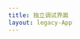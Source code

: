 ```yaml
---
title: 独立调试界面
layout: legacy-App
---
```


<ClientOnly>
  <legacy-App></legacy-App>
</ClientOnly>
